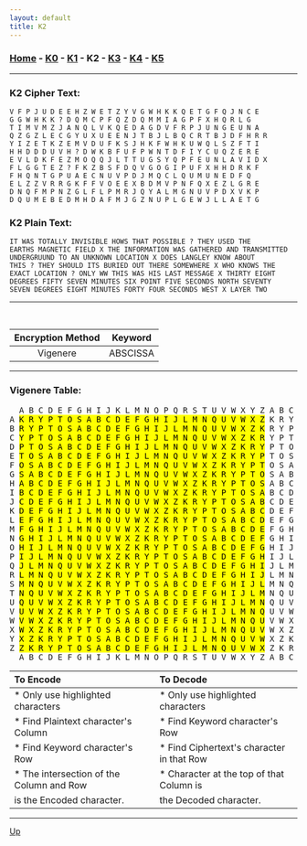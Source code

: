 ```yaml
---
layout: default
title: K2
---
```


### [Home](../README.md) - [K0](./K0.md) - [K1](./K1.md) - K2 - [K3](./K3.md) - [K4](./K4.md) - [K5](./K5.md)

---

### K2 Cipher Text:

```
V F P J U D E E H Z W E T Z Y V G W H K K Q E T G F Q J N C E
G G W H K K ? D Q M C P F Q Z D Q M M I A G P F X H Q R L G
T I M V M Z J A N Q L V K Q E D A G D V F R P J U N G E U N A
Q Z G Z L E C G Y U X U E E N J T B J L B Q C R T B J D F H R R
Y I Z E T K Z E M V D U F K S J H K F W H K U W Q L S Z F T I
H H D D D U V H ? D W K B F U F P W N T D F I Y C U Q Z E R E
E V L D K F E Z M O Q Q J L T T U G S Y Q P F E U N L A V I D X
F L G G T E Z ? F K Z B S F D Q V G O G I P U F X H H D R K F
F H Q N T G P U A E C N U V P D J M Q C L Q U M U N E D F Q
E L Z Z V R R G K F F V O E E X B D M V P N F Q X E Z L G R E
D N Q F M P N Z G L F L P M R J Q Y A L M G N U V P D X V K P
D Q U M E B E D M H D A F M J G Z N U P L G E W J L L A E T G
```

### K2 Plain Text:

```
IT WAS TOTALLY INVISIBLE HOWS THAT POSSIBLE ? THEY USED THE
EARTHS MAGNETIC FIELD X THE INFORMATION WAS GATHERED AND TRANSMITTED
UNDERGRUUND TO AN UNKNOWN LOCATION X DOES LANGLEY KNOW ABOUT
THIS ? THEY SHOULD ITS BURIED OUT THERE SOMEWHERE X WHO KNOWS THE
EXACT LOCATION ? ONLY WW THIS WAS HIS LAST MESSAGE X THIRTY EIGHT
DEGREES FIFTY SEVEN MINUTES SIX POINT FIVE SECONDS NORTH SEVENTY
SEVEN DEGREES EIGHT MINUTES FORTY FOUR SECONDS WEST X LAYER TWO
```

---

<br>

|     Encryption Method     |     Keyword     |
|:-------------------------:|:---------------:|
| Vigenere                  | ABSCISSA        |

---

### Vigenere Table:
   
<pre>
  A B C D E F G H I J K L M N O P Q R S T U V W X Y Z A B C D
A <mark>K R Y P T O S A B C D E F G H I J L M N Q U V W X Z</mark> K R Y P
B <mark>R Y P T O S A B C D E F G H I J L M N Q U V W X Z K</mark> R Y P T
C <mark>Y P T O S A B C D E F G H I J L M N Q U V W X Z K R</mark> Y P T O
D <mark>P T O S A B C D E F G H I J L M N Q U V W X Z K R Y</mark> P T O S
E <mark>T O S A B C D E F G H I J L M N Q U V W X Z K R Y P</mark> T O S A
F <mark>O S A B C D E F G H I J L M N Q U V W X Z K R Y P T</mark> O S A B 
G <mark>S A B C D E F G H I J L M N Q U V W X Z K R Y P T O</mark> S A B C
H <mark>A B C D E F G H I J L M N Q U V W X Z K R Y P T O S</mark> A B C D
I <mark>B C D E F G H I J L M N Q U V W X Z K R Y P T O S A</mark> B C D E
J <mark>C D E F G H I J L M N Q U V W X Z K R Y P T O S A B</mark> C D E F
K <mark>D E F G H I J L M N Q U V W X Z K R Y P T O S A B C</mark> D E F G
L <mark>E F G H I J L M N Q U V W X Z K R Y P T O S A B C D</mark> E F G H
M <mark>F G H I J L M N Q U V W X Z K R Y P T O S A B C D E</mark> F G H I
N <mark>G H I J L M N Q U V W X Z K R Y P T O S A B C D E F</mark> G H I J L
O <mark>H I J L M N Q U V W X Z K R Y P T O S A B C D E F G</mark> H I J L
P <mark>I J L M N Q U V W X Z K R Y P T O S A B C D E F G H</mark> I J L M
Q <mark>J L M N Q U V W X Z K R Y P T O S A B C D E F G H I</mark> J L M N
R <mark>L M N Q U V W X Z K R Y P T O S A B C D E F G H I J</mark> L M N Q
S <mark>M N Q U V W X Z K R Y P T O S A B C D E F G H I J L</mark> M N Q U
T <mark>N Q U V W X Z K R Y P T O S A B C D E F G H I J L M</mark> N Q U V
U <mark>Q U V W X Z K R Y P T O S A B C D E F G H I J L M N</mark> Q U V W
V <mark>U V W X Z K R Y P T O S A B C D E F G H I J L M N Q</mark> U V W X
W <mark>V W X Z K R Y P T O S A B C D E F G H I J L M N Q U</mark> V W X Z
X <mark>W X Z K R Y P T O S A B C D E F G H I J L M N Q U V</mark> W X Z K
Y <mark>X Z K R Y P T O S A B C D E F G H I J L M N Q U V W</mark> X Z K R
Z <mark>Z K R Y P T O S A B C D E F G H I J L M N Q U V W X</mark> Z K R Y
  A B C D E F G H I J K L M N O P Q R S T U V W X Y Z A B C D
</pre>

| To Encode                                 | To Decode                                 |
|:------------------------------------------|:------------------------------------------|
| * Only use highlighted characters         | * Only use highlighted characters         |
| * Find Plaintext character's Column       | * Find Keyword character's Row            |
| * Find Keyword character's Row            | * Find Ciphertext's character in that Row |
| * The intersection of the Column and Row  | * Character at the top of that Column is  |
|      is the Encoded character.            |      the Decoded character.               |

---

[Up](../README.md)
